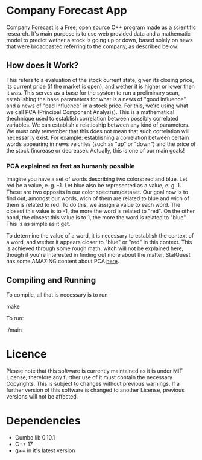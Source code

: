 # Company Forecast App

Company Forecast is a Free, open source C++ program made as a scientific research. It's main purpose is to use web provided data and a mathematic model to predict wether a stock is going up or down, based solely on news that were broadcasted referring to the company, as described below:

## How does it Work?

This refers to a evaluation of the stock current state, given its closing price, its current price (if the market is open), and wether it is higher or lower then it was. This serves as a base for the system to run a preliminary scan, establishing the base parameters for what is a news of "good influence" and a news of "bad influence" in a stock price. For this, we're using what we call PCA (Principal Component Analysis). This is a mathematical thechnique used to establish correlation between possibly correlated variables. We can establish a relatioship between any kind of parameters. We must only remember that this does not mean that such correlation will necessarily exist. For example: establishing a correlation between certain words appearing in news veichles (such as "up" or "down") and the price of the stock (increase or decrease). Actually, this is one of our main goals!

### PCA explained as fast as humanly possible

Imagine you have a set of words describing two colors: red and blue. Let red be a value, e. g. -1. Let blue also be represented as a value, e. g. 1. These are two opposits in our color spectrum/dataset. Our goal now is to find out, amongst our words, wich of them are related to blue and wich of them is related to red. To do this, we assign a value to each word. The closest this value is to -1, the more the word is related to "red". On the other hand, the closest this value is to 1, the more the word is related to "blue". This is as simple as it get. 

To determine the value of a word, it is necessary to establish the context of a word, and wether it appears closer to "blue" or "red" in this context. This is achieved through some rough math, witch will not be explained here, though if you're interested in finding out more about the matter, StatQuest has some AMAZING content about PCA [here](https://www.youtube.com/watch?v=Lsue2gEM9D0).

## Compiling and Running

To compile, all that is necessary is to run

  make

To run:

  ./main

# Licence

Please note that this software is currently maintained as it is under MIT License, therefore any further use of it must contain the necessary Copyrights. This is subject to changes without previous warnings. If a further version of this software is changed to another License, previous versions will not be affected.

# Dependencies

* Gumbo lib 0.10.1
* C++ 17
* g++ in it's latest version


